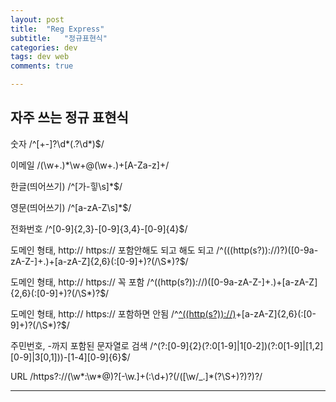 ```yaml
---
layout: post
title:  "Reg Express"
subtitle:   "정규표현식"
categories: dev
tags: dev web
comments: true

---
```


## 자주 쓰는 정규 표현식

숫자
/^[+-]?\d*(\.?\d*)$/

이메일
/(\w+\.)*\w+@(\w+\.)+[A-Za-z]+/

 
한글(띄어쓰기)
/^[가-힣\s]*$/


영문(띄어쓰기)
/^[a-zA-Z\s]*$/
 
전화번호
/^[0-9]{2,3}-[0-9]{3,4}-[0-9]{4}$/

도메인 형태, http:// https:// 포함안해도 되고 해도 되고
/^(((http(s?))\:\/\/)?)([0-9a-zA-Z\-]+\.)+[a-zA-Z]{2,6}(\:[0-9]+)?(\/\S*)?$/


도메인 형태, http:// https:// 꼭 포함
/^((http(s?))\:\/\/)([0-9a-zA-Z\-]+\.)+[a-zA-Z]{2,6}(\:[0-9]+)?(\/\S*)?$/


도메인 형태, http:// https:// 포함하면 안됨
/^[^((http(s?))\:\/\/)]([0-9a-zA-Z\-]+\.)+[a-zA-Z]{2,6}(\:[0-9]+)?(\/\S*)?$/


주민번호, -까지 포함된 문자열로 검색
/^(?:[0-9]{2}(?:0[1-9]|1[0-2])(?:0[1-9]|[1,2][0-9]|3[0,1]))-[1-4][0-9]{6}$/

URL
/https?://(\w*:\w*@)?[-\w.]+(:\d+)?(/([\w/_.]*(\?\S+)?)?)?/



---

